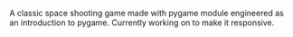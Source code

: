 A classic space shooting game made with pygame module engineered as an introduction to pygame.
Currently working on to make it responsive.
